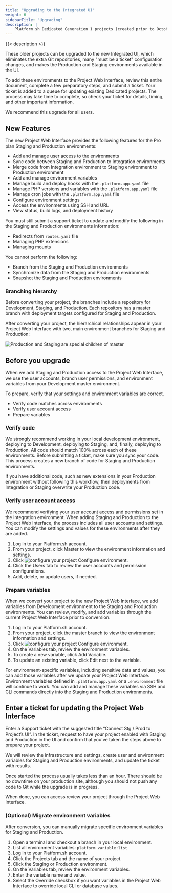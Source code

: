 ```yaml
---
title: "Upgrading to the Integrated UI"
weight: 6
sidebarTitle: "Upgrading"
description: |
    Platform.sh Dedicated Generation 1 projects (created prior to October 2017) used a separate Git repository for Production and Staging.  That also necessitated running most configuration changes through a ticket, and maintaining separate SSH credentials for each environment.
---
```


{{< description >}}

These older projects can be upgraded to the new Integrated UI, which eliminates the extra Git repositories, many "must be a ticket" configuration changes, and makes the Production and Staging environments available in the UI.

To add these environments to the Project Web Interface, review this entire document, complete a few preparatory steps, and submit a ticket. Your ticket is added to a queue for updating existing Dedicated projects.  The process may take time to complete, so check your ticket for details, timing, and other important information.

We recommend this upgrade for all users.

## New Features

The new Project Web Interface provides the following features for the Pro plan Staging and Production environments:

* Add and manage user access to the environments
* Sync code between Staging and Production to Integration environments
* Merge code from Integration environment to Staging environment to Production environment
* Add and manage environment variables
* Manage build and deploy hooks with the `.platform.app.yaml` file
* Manage PHP versions and variables with the `.platform.app.yaml` file
* Manage cron jobs with the `.platform.app.yaml` file
* Configure environment settings
* Access the environments using SSH and URL
* View status, build logs, and deployment history

You must still submit a support ticket to update and modify the following in the Staging and Production environments information:

* Redirects from `routes.yaml` file
* Managing PHP extensions
* Managing mounts

You cannot perform the following:

* Branch from the Staging and Production environments
* Synchronize data from the Staging and Production environments
* Snapshot the Staging and Production environments

### Branching hierarchy

Before converting your project, the branches include a repository for Development, Staging, and Production. Each repository has a master branch with deployment targets configured for Staging and Production.

After converting your project, the hierarchical relationships appear in your Project Web Interface with two, main environment branches for Staging and Production:

![Production and Staging are special children of master](/images/dedicated/wings-branches.png "0.3")

## Before you upgrade

When we add Staging and Production access to the Project Web Interface, we use the user accounts, branch user permissions, and environment variables from your Development master environment.

To prepare, verify that your settings and environment variables are correct.

* Verify code matches across environments
* Verify user account access
* Prepare variables

### Verify code

We strongly recommend working in your local development environment, deploying to Development, deploying to Staging, and, finally, deploying to Production. All code should match 100% across each of these environments. Before submitting a ticket, make sure you sync your code. This process creates a new branch of code for Staging and Production environments.

If you have additional code, such as new extensions in your Production environment without following this workflow, then deployments from Integration or Staging overwrite your Production code.

### Verify user account access

We recommend verifying your user account access and permissions set in the Integration environment. When adding Staging and Production to the Project Web Interface, the process includes all user accounts and settings. You can modify the settings and values for these environments after they are added.

1. Log in to your Platform.sh account.
2. From your project, click Master to view the environment information and settings.
3. Click ![configure your project](/images/dedicated/edit-project-gear.png "0.01-inline") Configure environment.
4. Click the Users tab to review the user accounts and permission configurations.
5. Add, delete, or update users, if needed.

### Prepare variables

When we convert your project to the new Project Web Interface, we add variables from Development environment to the Staging and Production environments. You can review, modify, and add variables through the current Project Web Interface prior to conversion.

1. Log in to your Platform.sh account.
2. From your project, click the master branch to view the environment information and settings.
3. Click ![configure your project](/images/dedicated/edit-project-gear.png "0.01-inline") Configure environment.
4. On the Variables tab, review the environment variables.
5. To create a new variable, click Add Variable.
6. To update an existing variable, click Edit next to the variable.

For environment-specific variables, including sensitive data and values, you can add those variables after we update your Project Web Interface. Environment variables defined in `.platform.app.yaml` or a `.environment` file will continue to work. You can add and manage these variables via SSH and CLI commands directly into the Staging and Production environments.

## Enter a ticket for updating the Project Web Interface

Enter a Support ticket with the suggested title “Connect Stg / Prod to Project’s UI”. In the ticket, request to have your project enabled with Staging and Production in the UI and confirm that you've taken the steps above to prepare your project.

We will review the infrastructure and settings, create user and environment variables for Staging and Production environments, and update the ticket with results.

Once started the process usually takes less than an hour.  There should be no downtime on your production site, although you should not push any code to Git while the upgrade is in progress.

When done, you can access review your project through the Project Web Interface.

### (Optional) Migrate environment variables

After conversion, you can manually migrate specific environment variables for Staging and Production.

1. Open a terminal and checkout a branch in your local environment.
2. List all environment variables: `platform variable:list`
3. Log in to your Platform.sh account.
4. Click the Projects tab and the name of your project.
5. Click the Staging or Production environment.
6. On the Variables tab, review the environment variables.
7. Enter the variable name and value.
8. Select the Override checkbox if you want variables in the Project Web Interface to override local CLI or database values.
